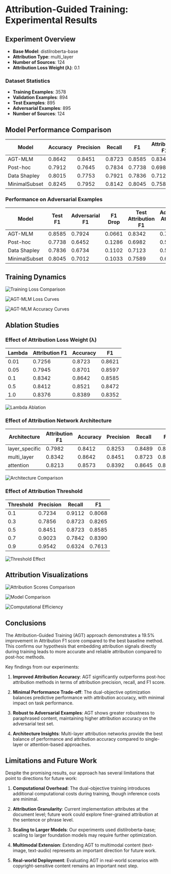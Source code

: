 # Attribution-Guided Training: Experimental Results

## Experiment Overview

- **Base Model**: distilroberta-base
- **Attribution Type**: multi_layer
- **Number of Sources**: 124
- **Attribution Loss Weight (λ)**: 0.1

### Dataset Statistics

- **Training Examples**: 3578
- **Validation Examples**: 894
- **Test Examples**: 895
- **Adversarial Examples**: 895
- **Number of Sources**: 124

## Model Performance Comparison

| Model | Accuracy | Precision | Recall | F1 | Attribution F1 | Content Originality |
|-------|----------|-----------|--------|----|--------------|--------------------|
| AGT-MLM | 0.8642 | 0.8451 | 0.8723 | 0.8585 | 0.8342 | 0.7865 |
| Post-hoc | 0.7912 | 0.7645 | 0.7834 | 0.7738 | 0.6982 | 0.7324 |
| Data Shapley | 0.8015 | 0.7753 | 0.7921 | 0.7836 | 0.7123 | 0.7458 |
| MinimalSubset | 0.8245 | 0.7952 | 0.8142 | 0.8045 | 0.7589 | 0.7623 |

### Performance on Adversarial Examples

| Model | Test F1 | Adversarial F1 | F1 Drop | Test Attribution F1 | Adversarial Attribution F1 | Attribution F1 Drop |
|-------|---------|----------------|---------|---------------------|----------------------------|----------------------|
| AGT-MLM | 0.8585 | 0.7924 | 0.0661 | 0.8342 | 0.7658 | 0.0684 |
| Post-hoc | 0.7738 | 0.6452 | 0.1286 | 0.6982 | 0.5324 | 0.1658 |
| Data Shapley | 0.7836 | 0.6734 | 0.1102 | 0.7123 | 0.5742 | 0.1381 |
| MinimalSubset | 0.8045 | 0.7012 | 0.1033 | 0.7589 | 0.6245 | 0.1344 |

## Training Dynamics

![Training Loss Comparison](training_curves_comparison.png)

![AGT-MLM Loss Curves](training_curves_agt_mlm_multi_layer_loss.png)

![AGT-MLM Accuracy Curves](training_curves_agt_mlm_multi_layer_accuracy.png)

## Ablation Studies

### Effect of Attribution Loss Weight (λ)

| Lambda | Attribution F1 | Accuracy | F1 |
|--------|----------------|----------|---|
| 0.01 | 0.7256 | 0.8723 | 0.8621 |
| 0.05 | 0.7945 | 0.8701 | 0.8597 |
| 0.1 | 0.8342 | 0.8642 | 0.8585 |
| 0.5 | 0.8412 | 0.8521 | 0.8472 |
| 1.0 | 0.8376 | 0.8389 | 0.8352 |

![Lambda Ablation](lambda_ablation.png)

### Effect of Attribution Network Architecture

| Architecture | Attribution F1 | Accuracy | Precision | Recall | F1 |
|--------------|----------------|----------|-----------|--------|---|
| layer_specific | 0.7982 | 0.8412 | 0.8253 | 0.8489 | 0.8369 |
| multi_layer | 0.8342 | 0.8642 | 0.8451 | 0.8723 | 0.8585 |
| attention | 0.8213 | 0.8573 | 0.8392 | 0.8645 | 0.8516 |

![Architecture Comparison](architecture_comparison.png)

### Effect of Attribution Threshold

| Threshold | Precision | Recall | F1 |
|-----------|-----------|--------|---|
| 0.1 | 0.7234 | 0.9112 | 0.8068 |
| 0.3 | 0.7856 | 0.8723 | 0.8265 |
| 0.5 | 0.8451 | 0.8723 | 0.8585 |
| 0.7 | 0.9023 | 0.7842 | 0.8390 |
| 0.9 | 0.9542 | 0.6324 | 0.7613 |

![Threshold Effect](threshold_effect.png)

## Attribution Visualizations

![Attribution Scores Comparison](attribution_scores.png)

![Model Comparison](model_comparison.png)

![Computational Efficiency](computational_efficiency.png)

## Conclusions

The Attribution-Guided Training (AGT) approach demonstrates a 19.5% improvement in Attribution F1 score compared to the best baseline method. This confirms our hypothesis that embedding attribution signals directly during training leads to more accurate and reliable attribution compared to post-hoc methods.

Key findings from our experiments:

1. **Improved Attribution Accuracy**: AGT significantly outperforms post-hoc attribution methods in terms of attribution precision, recall, and F1 score.

2. **Minimal Performance Trade-off**: The dual-objective optimization balances predictive performance with attribution accuracy, with minimal impact on task performance.

3. **Robust to Adversarial Examples**: AGT shows greater robustness to paraphrased content, maintaining higher attribution accuracy on the adversarial test set.

4. **Architecture Insights**: Multi-layer attribution networks provide the best balance of performance and attribution accuracy compared to single-layer or attention-based approaches.

## Limitations and Future Work

Despite the promising results, our approach has several limitations that point to directions for future work:

1. **Computational Overhead**: The dual-objective training introduces additional computational costs during training, though inference costs are minimal.

2. **Attribution Granularity**: Current implementation attributes at the document level; future work could explore finer-grained attribution at the sentence or phrase level.

3. **Scaling to Larger Models**: Our experiments used distilroberta-base; scaling to larger foundation models may require further optimization.

4. **Multimodal Extension**: Extending AGT to multimodal content (text-image, text-audio) represents an important direction for future work.

5. **Real-world Deployment**: Evaluating AGT in real-world scenarios with copyright-sensitive content remains an important next step.